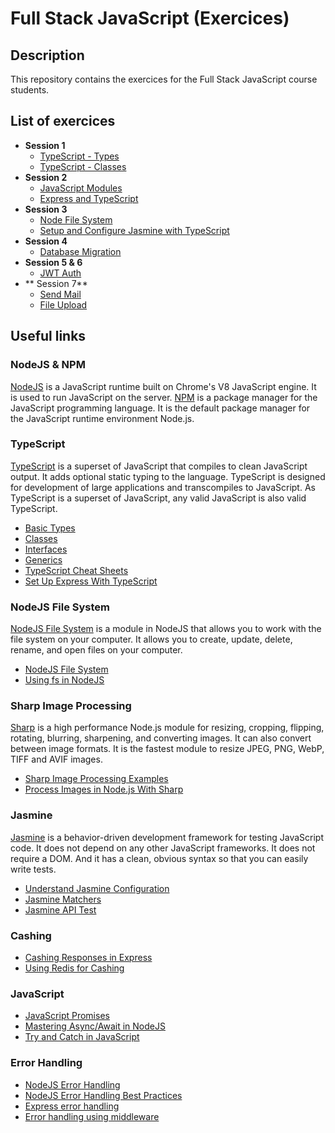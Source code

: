 # Full Stack JavaScript (Exercices)

## Description

This repository contains the exercices for the Full Stack JavaScript course students.

## List of exercices

- **Session 1**
  - [TypeScript - Types](./typescript-types)
  - [TypeScript - Classes](./typescript-types)
- **Session 2**
  - [JavaScript Modules](./js-modules)
  - [Express and TypeScript](./express-ts)
- **Session 3**
  - [Node File System](./file-system)
  - [Setup and Configure Jasmine with TypeScript](./jasmine)
- **Session 4**
  - [Database Migration](./postgres-migrations)
- **Session 5 & 6**
  - [JWT Auth](./jwt-auth)
- ** Session 7**
  - [Send Mail](./send-mail)
  - [File Upload](./file-upload)

## Useful links

### NodeJS & NPM

[NodeJS](https://nodejs.org/en/) is a JavaScript runtime built on Chrome's V8 JavaScript engine. It is used to run JavaScript on the server. [NPM](https://www.npmjs.com/) is a package manager for the JavaScript programming language. It is the default package manager for the JavaScript runtime environment Node.js.

### TypeScript

[TypeScript](https://www.typescriptlang.org/) is a superset of JavaScript that compiles to clean JavaScript output. It adds optional static typing to the language. TypeScript is designed for development of large applications and transcompiles to JavaScript. As TypeScript is a superset of JavaScript, any valid JavaScript is also valid TypeScript.

- [Basic Types](https://www.typescriptlang.org/docs/handbook/basic-types.html)
- [Classes](https://www.typescriptlang.org/docs/handbook/classes.html)
- [Interfaces](https://www.typescriptlang.org/docs/handbook/interfaces.html)
- [Generics](https://www.typescriptlang.org/docs/handbook/generics.html)
- [TypeScript Cheat Sheets](https://www.typescriptlang.org/cheatsheets)
- [Set Up Express With TypeScript](https://levelup.gitconnected.com/how-to-properly-set-up-express-with-typescript-1b52570677c9)

### NodeJS File System

[NodeJS File System](https://nodejs.org/api/fs.html) is a module in NodeJS that allows you to work with the file system on your computer. It allows you to create, update, delete, rename, and open files on your computer.

- [NodeJS File System](https://nodejs.org/api/fs.html)
- [Using fs in NodeJS](https://www.geeksforgeeks.org/node-js-file-system/)

### Sharp Image Processing

[Sharp](https://sharp.pixelplumbing.com/) is a high performance Node.js module for resizing, cropping, flipping, rotating, blurring, sharpening, and converting images. It can also convert between image formats. It is the fastest module to resize JPEG, PNG, WebP, TIFF and AVIF images.

- [Sharp Image Processing Examples](https://sharp.pixelplumbing.com/en/stable/api-operation/#examples)
- [Process Images in Node.js With Sharp](https://www.digitalocean.com/community/tutorials/how-to-process-images-in-node-js-with-sharp)

### Jasmine

[Jasmine](https://jasmine.github.io/) is a behavior-driven development framework for testing JavaScript code. It does not depend on any other JavaScript frameworks. It does not require a DOM. And it has a clean, obvious syntax so that you can easily write tests.

- [Understand Jasmine Configuration](https://www.guru99.com/node-js-testing-jasmine.html)
- [Jasmine Matchers](https://jasmine.github.io/api/edge/matchers.html)
- [Jasmine API Test](https://medium.com/@xpander001/using-supertest-with-jasmine-jest-5d526c362a4b)

### Cashing
<!-- q: what is cashing -->

- [Cashing Responses in Express](https://medium.com/the-node-js-collection/simple-server-side-cache-for-express-js-with-node-js-45ff296ca0f0)
- [Using Redis for Cashing](https://developer.redis.com/develop/node/nodecrashcourse/caching/)

### JavaScript

- [JavaScript Promises](https://www.geeksforgeeks.org/javascript-promises/)
- [Mastering Async/Await in NodeJS](https://blog.risingstack.com/mastering-async-await-in-nodejs/)
- [Try and Catch in JavaScript](https://www.freecodecamp.org/news/try-catch-in-javascript/)

### Error Handling

- [NodeJS Error Handling](https://www.joyent.com/node-js/production/design/errors)
- [NodeJS Error Handling Best Practices](https://www.joyent.com/node-js/production/design/errors)
- [Express error handling](https://expressjs.com/en/guide/error-handling.html)
- [Error handling using middleware](https://reflectoring.io/express-error-handling/)
